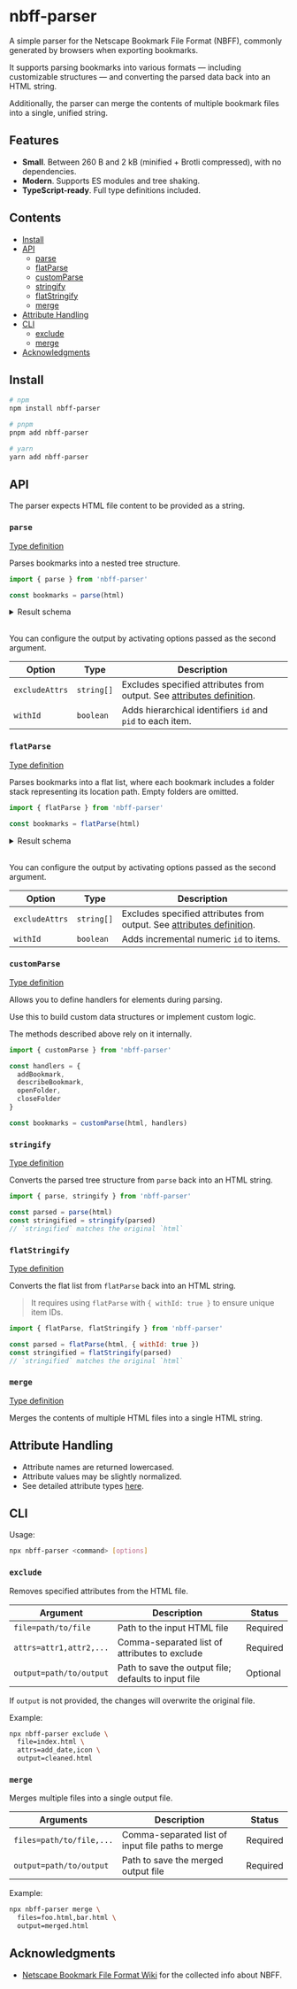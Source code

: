 # nbff-parser

A simple parser for the Netscape Bookmark File Format (NBFF), commonly generated by browsers when exporting bookmarks.

It supports parsing bookmarks into various formats — including customizable structures — and converting the parsed data back into an HTML string.

Additionally, the parser can merge the contents of multiple bookmark files into a single, unified string.

## Features

- **Small**. Between 260 B and 2 kB (minified + Brotli compressed), with no dependencies.
- **Modern**. Supports ES modules and tree shaking.
- **TypeScript-ready**. Full type definitions included.

## Contents

- [Install](#install)
- [API](#api)
  - [parse](#parse)
  - [flatParse](#flatparse)
  - [customParse](#customparse)
  - [stringify](#stringify)
  - [flatStringify](#flatstringify)
  - [merge](#merge)
- [Attribute Handling](#attribute-handling)
- [CLI](#cli)
  - [exclude](#exclude)
  - [merge](#cli-merge)
- [Acknowledgments](#acknowledgments)

## Install

```sh
# npm
npm install nbff-parser

# pnpm
pnpm add nbff-parser

# yarn
yarn add nbff-parser
```

## API

The parser expects HTML file content to be provided as a string.

### `parse`

[Type definition](./types/parse/parse.d.ts)

Parses bookmarks into a nested tree structure.

```js
import { parse } from 'nbff-parser'

const bookmarks = parse(html)
```

<details>
<summary>Result schema</summary>

```json
{
  "title": "Folder",
  "items": [
    {
      "title": "Bookmark"
    },
    {
      "title": "Nested Folder",
      "items": [
        {
          "title": "Another Bookmark"
        }
      ]
    }
  ]
}
```

</details>

<br/>

You can configure the output by activating options passed as the second argument.

| Option         | Type       | Description                                                                                 |
| -------------- | ---------- | ------------------------------------------------------------------------------------------- |
| `excludeAttrs` | `string[]` | Excludes specified attributes from output. See [attributes definition](./types/attrs.d.ts). |
| `withId`       | `boolean`  | Adds hierarchical identifiers `id` and `pid` to each item.                                  |

### `flatParse`

[Type definition](./types/parse/flat-parse.d.ts)

Parses bookmarks into a flat list, where each bookmark includes a folder stack representing its location path. Empty folders are omitted.

```js
import { flatParse } from 'nbff-parser'

const bookmarks = flatParse(html)
```

<details>
<summary>Result schema</summary>

```json
[
  {
    "title": "Bookmark",
    "folder": [
      {
        "title": "Folder"
      }
    ]
  },
  {
    "title": "Another Bookmark",
    "folder": [
      {
        "title": "Folder"
      },
      {
        "title": "Nested Folder"
      }
    ]
  }
]
```

</details>

<br/>

You can configure the output by activating options passed as the second argument.

| Option         | Type       | Description                                                                                 |
| -------------- | ---------- | ------------------------------------------------------------------------------------------- |
| `excludeAttrs` | `string[]` | Excludes specified attributes from output. See [attributes definition](./types/attrs.d.ts). |
| `withId`       | `boolean`  | Adds incremental numeric `id` to items.                                                     |

### `customParse`

[Type definition](./types/parse/custom-parse.d.ts)

Allows you to define handlers for elements during parsing.

Use this to build custom data structures or implement custom logic.

The methods described above rely on it internally.

```js
import { customParse } from 'nbff-parser'

const handlers = {
  addBookmark,
  describeBookmark,
  openFolder,
  closeFolder
}

const bookmarks = customParse(html, handlers)
```

### `stringify`

[Type definition](./types/stringify/stringify.d.ts)

Converts the parsed tree structure from `parse` back into an HTML string.

```js
import { parse, stringify } from 'nbff-parser'

const parsed = parse(html)
const stringified = stringify(parsed)
// `stringified` matches the original `html`
```

### `flatStringify`

[Type definition](./types/stringify/flat-stringify.d.ts)

Converts the flat list from `flatParse` back into an HTML string.

> It requires using `flatParse` with `{ withId: true }` to ensure unique item IDs.

```js
import { flatParse, flatStringify } from 'nbff-parser'

const parsed = flatParse(html, { withId: true })
const stringified = flatStringify(parsed)
// `stringified` matches the original `html`
```

### `merge`

[Type definition](./types/merge/merge.d.ts)

Merges the contents of multiple HTML files into a single HTML string.

## Attribute Handling

- Attribute names are returned lowercased.
- Attribute values may be slightly normalized.
- See detailed attribute types [here](./types/attrs.d.ts).

## CLI

Usage:

```sh
npx nbff-parser <command> [options]
```

### `exclude`

Removes specified attributes from the HTML file.

| Argument                | Description                                          | Status   |
| ----------------------- | ---------------------------------------------------- | -------- |
| `file=path/to/file`     | Path to the input HTML file                          | Required |
| `attrs=attr1,attr2,...` | Comma-separated list of attributes to exclude        | Required |
| `output=path/to/output` | Path to save the output file; defaults to input file | Optional |

If `output` is not provided, the changes will overwrite the original file.

Example:

```sh
npx nbff-parser exclude \
  file=index.html \
  attrs=add_date,icon \
  output=cleaned.html
```

### `merge`

Merges multiple files into a single output file.

| Arguments                | Description                                       | Status   |
| ------------------------ | ------------------------------------------------- | -------- |
| `files=path/to/file,...` | Comma-separated list of input file paths to merge | Required |
| `output=path/to/output ` | Path to save the merged output file               | Required |

Example:

```sh
npx nbff-parser merge \
  files=foo.html,bar.html \
  output=merged.html
```

## Acknowledgments

- [Netscape Bookmark File Format Wiki](https://github.com/FlyingWolFox/Netscape-Bookmarks-File-Parser/wiki/Netscape-Bookmarks-File-Format) for the collected info about NBFF.
